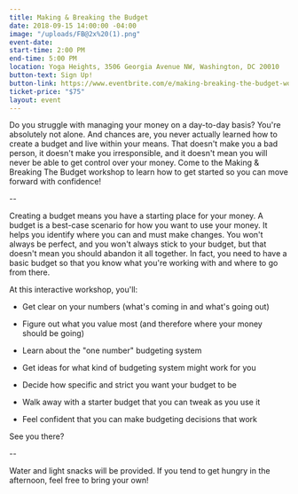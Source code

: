 ```yaml
---
title: Making & Breaking the Budget
date: 2018-09-15 14:00:00 -04:00
image: "/uploads/FB@2x%20(1).png"
event-date: 
start-time: 2:00 PM
end-time: 5:00 PM
location: Yoga Heights, 3506 Georgia Avenue NW, Washington, DC 20010
button-text: Sign Up!
button-link: https://www.eventbrite.com/e/making-breaking-the-budget-workshop-tickets-48317128833
ticket-price: "$75"
layout: event
---
```


Do you struggle with managing your money on a day-to-day basis? You're absolutely not alone. And chances are, you never actually learned how to create a budget and live within your means. That doesn't make you a bad person, it doesn't make you irresponsible, and it doesn't mean you will never be able to get control over your money. Come to the Making & Breaking The Budget workshop to learn how to get started so you can move forward with confidence!

--

Creating a budget means you have a starting place for your money. A budget is a best-case scenario for how you want to use your money. It helps you identify where you can and must make changes. You won't always be perfect, and you won't always stick to your budget, but that doesn't mean you should abandon it all together. In fact, you need to have a basic budget so that you know what you're working with and where to go from there.

At this interactive workshop, you'll:

* Get clear on your numbers (what's coming in and what's going out)

* Figure out what you value most (and therefore where your money should be going)

* Learn about the "one number" budgeting system

* Get ideas for what kind of budgeting system might work for you

* Decide how specific and strict you want your budget to be

* Walk away with a starter budget that you can tweak as you use it

* Feel confident that you can make budgeting decisions that work

See you there?

--

Water and light snacks will be provided. If you tend to get hungry in the afternoon, feel free to bring your own!